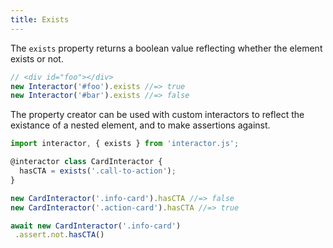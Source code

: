 ```yaml
---
title: Exists
---
```


The `exists` property returns a boolean value reflecting whether the element
exists or not.

``` javascript
// <div id="foo"></div>
new Interactor('#foo').exists //=> true
new Interactor('#bar').exists //=> false
```

The property creator can be used with custom interactors to reflect the
existance of a nested element, and to make assertions against.

``` javascript
import interactor, { exists } from 'interactor.js';

@interactor class CardInteractor {
  hasCTA = exists('.call-to-action');
}

new CardInteractor('.info-card').hasCTA //=> false
new CardInteractor('.action-card').hasCTA //=> true

await new CardInteractor('.info-card')
 .assert.not.hasCTA()
```
